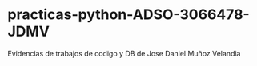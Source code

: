 # practicas-python-ADSO-3066478-JDMV
Evidencias de trabajos de codigo y DB de Jose Daniel Muñoz Velandia 
